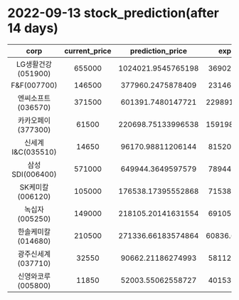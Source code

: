 # 2022-09-13 stock_prediction(after 14 days)

|   corp   |   current_price   |   prediction_price   |   expected_profit   |
|:--------:|:-----------------:|:--------------------:|:-------------------:|
|LG생활건강(051900)|655000|1024021.9545765198|369021.9545765198|
|F&F(007700)|146500|377960.2475878409|231460.2475878409|
|엔씨소프트(036570)|371500|601391.7480147721|229891.74801477208|
|카카오페이(377300)|61500|220698.75133996538|159198.75133996538|
|신세계 I&C(035510)|14650|96170.98811206144|81520.98811206144|
|삼성SDI(006400)|571000|649944.3649597579|78944.36495975789|
|SK케미칼(006120)|105000|176538.17395552868|71538.17395552868|
|녹십자(005250)|149000|218105.20141631554|69105.20141631554|
|한솔케미칼(014680)|210500|271336.66183574864|60836.661835748644|
|광주신세계(037710)|32550|90662.21186274993|58112.21186274993|
|신영와코루(005800)|11850|52003.55062558727|40153.55062558727|
